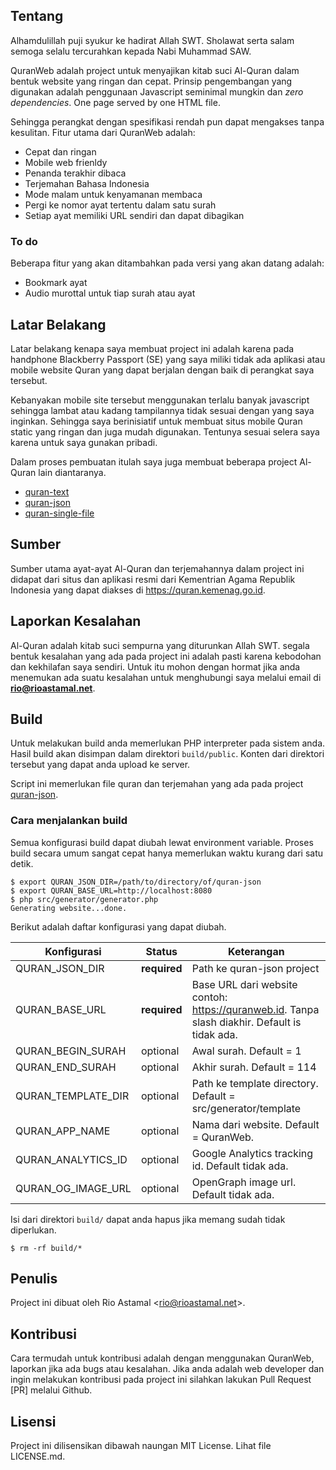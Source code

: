 ## Tentang

Alhamdulillah puji syukur ke hadirat Allah SWT. Sholawat serta salam semoga selalu tercurahkan kepada Nabi Muhammad SAW.

QuranWeb adalah project untuk menyajikan kitab suci Al-Quran dalam bentuk website yang ringan dan cepat. Prinsip pengembangan yang digunakan adalah penggunaan Javascript seminimal mungkin dan _zero dependencies_. One page served by one HTML file.

Sehingga perangkat dengan spesifikasi rendah pun dapat mengakses tanpa kesulitan. Fitur utama dari QuranWeb adalah:

* Cepat dan ringan
* Mobile web frienldy
* Penanda terakhir dibaca
* Terjemahan Bahasa Indonesia
* Mode malam untuk kenyamanan membaca
* Pergi ke nomor ayat tertentu dalam satu surah
* Setiap ayat memiliki URL sendiri dan dapat dibagikan

### To do

Beberapa fitur yang akan ditambahkan pada versi yang akan datang adalah:

* Bookmark ayat
* Audio murottal untuk tiap surah atau ayat

## Latar Belakang

Latar belakang kenapa saya membuat project ini adalah karena pada handphone Blackberry Passport (SE) yang saya miliki tidak ada aplikasi atau mobile website Quran yang dapat berjalan dengan baik di perangkat saya tersebut.

Kebanyakan mobile site tersebut menggunakan terlalu banyak javascript sehingga lambat atau kadang tampilannya tidak sesuai dengan yang saya inginkan. Sehingga saya berinisiatif untuk membuat situs mobile Quran static yang ringan dan juga mudah digunakan. Tentunya sesuai selera saya karena untuk saya gunakan pribadi.

Dalam proses pembuatan itulah saya juga membuat beberapa project Al-Quran lain diantaranya.

- [quran-text](https://github.com/rioastamal/quran-text)
- [quran-json](https://github.com/rioastamal/quran-json)
- [quran-single-file](https://github.com/rioastamal/quran-single-file)

## Sumber

Sumber utama ayat-ayat Al-Quran dan terjemahannya dalam project ini didapat dari situs dan aplikasi resmi dari Kementrian Agama Republik Indonesia yang dapat diakses di https://quran.kemenag.go.id.

## Laporkan Kesalahan

Al-Quran adalah kitab suci sempurna yang diturunkan Allah SWT. segala bentuk kesalahan yang ada pada project ini adalah pasti karena kebodohan dan kekhilafan saya sendiri. Untuk itu mohon dengan hormat jika anda menemukan ada suatu kesalahan untuk menghubungi saya melalui email di **rio@rioastamal.net**.

## Build

Untuk melakukan build anda memerlukan PHP interpreter pada sistem anda. Hasil build akan disimpan dalam direktori `build/public`. Konten dari direktori tersebut yang dapat anda upload ke server.

Script ini memerlukan file quran dan terjemahan yang ada pada project [quran-json](https://github.com/rioastamal/quran-json).

### Cara menjalankan build

Semua konfigurasi build dapat diubah lewat environment variable. Proses build secara umum sangat cepat hanya memerlukan waktu kurang dari satu detik.

```
$ export QURAN_JSON_DIR=/path/to/directory/of/quran-json
$ export QURAN_BASE_URL=http://localhost:8080
$ php src/generator/generator.php
Generating website...done.
```

Berikut adalah daftar konfigurasi yang dapat diubah.


| Konfigurasi | Status | Keterangan |
|-------------|--------|------------|
| QURAN\_JSON\_DIR | **required** | Path ke quran-json project |
| QURAN\_BASE\_URL | **required** | Base URL dari website contoh: https://quranweb.id. Tanpa slash diakhir. Default is tidak ada.
| QURAN\_BEGIN\_SURAH | optional | Awal surah. Default = 1 |
| QURAN\_END\_SURAH | optional | Akhir surah. Default = 114 |
| QURAN\_TEMPLATE_DIR | optional | Path ke template directory. Default = src/generator/template |
| QURAN\_APP\_NAME | optional | Nama dari website. Default = QuranWeb.
| QURAN\_ANALYTICS\_ID | optional | Google Analytics tracking id. Default tidak ada.
| QURAN\_OG\_IMAGE\_URL | optional | OpenGraph image url. Default tidak ada.

Isi dari direktori `build/` dapat anda hapus jika memang sudah tidak diperlukan.

```
$ rm -rf build/*
```

## Penulis

Project ini dibuat oleh Rio Astamal \<rio@rioastamal.net\>.

## Kontribusi

Cara termudah untuk kontribusi adalah dengan menggunakan QuranWeb, laporkan jika ada bugs atau kesalahan. Jika anda adalah web developer dan ingin melakukan kontribusi pada project ini silahkan lakukan Pull Request [PR] melalui Github.

## Lisensi

Project ini dilisensikan dibawah naungan MIT License. Lihat file LICENSE.md.
